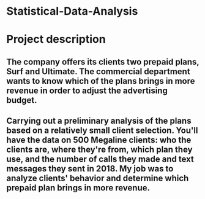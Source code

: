 # Statistical-Data-Analysis

# Project description

## The company offers its clients two prepaid plans, Surf and Ultimate. The commercial department wants to know which of the plans brings in more revenue in order to adjust the advertising budget. 

## Carrying out a preliminary analysis of the plans based on a relatively small client selection. You'll have the data on 500 Megaline clients: who the clients are, where they're from, which plan they use, and the number of calls they made and text messages they sent in 2018. My job was to analyze clients' behavior and determine which prepaid plan brings in more revenue. 
